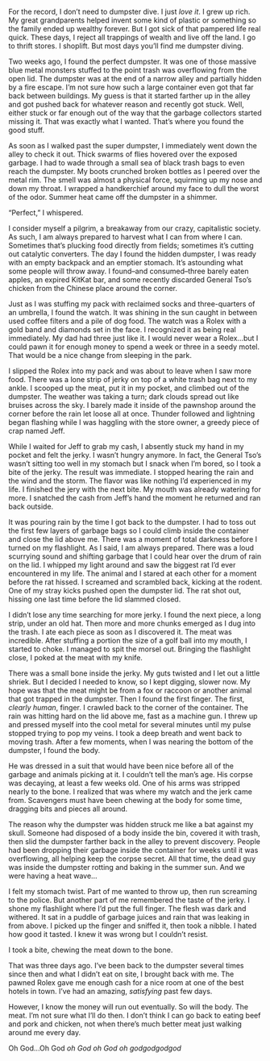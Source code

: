 For the record, I don’t need to dumpster dive. I just *love it*. I grew up rich. My great grandparents helped invent some kind of plastic or something so the family ended up wealthy forever. But I got sick of that pampered life real quick. These days, I reject all trappings of wealth and live off the land. I go to thrift stores. I shoplift. But most days you’ll find me dumpster diving. 

Two weeks ago, I found the perfect dumpster. It was one of those massive blue metal monsters stuffed to the point trash was overflowing from the open lid. The dumpster was at the end of a narrow alley and partially hidden by a fire escape. I’m not sure how such a large container even got that far back between buildings. My guess is that it started farther up in the alley and got pushed back for whatever reason and recently got stuck. Well, either stuck or far enough out of the way that the garbage collectors started missing it. That was exactly what I wanted. That’s where you found the good stuff. 

As soon as I walked past the super dumpster, I immediately went down the alley to check it out. Thick swarms of flies hovered over the exposed garbage. I had to wade through a small sea of black trash bags to even reach the dumpster. My boots crunched broken bottles as I peered over the metal rim. The smell was almost a physical force, squirming up my nose and down my throat. I wrapped a handkerchief around my face to dull the worst of the odor. Summer heat came off the dumpster in a shimmer. 

“Perfect,” I whispered.

I consider myself a pilgrim, a breakaway from our crazy, capitalistic society. As such, I am always prepared to harvest what I can from where I can. Sometimes that’s plucking food directly from fields; sometimes it’s cutting out catalytic converters. The day I found the hidden dumpster, I was ready with an empty backpack and an emptier stomach. It’s astounding what some people will throw away. I found–and consumed–three barely eaten apples, an expired KitKat bar, and some recently discarded General Tso’s chicken from the Chinese place around the corner. 

Just as I was stuffing my pack with reclaimed socks and three-quarters of an umbrella, I found the watch. It was shining in the sun caught in between used coffee filters and a pile of dog food. The watch was a Rolex with a gold band and diamonds set in the face. I recognized it as being real immediately. My dad had three just like it. I would never wear a Rolex…but I could pawn it for enough money to spend a week or three in a seedy motel. That would be a nice change from sleeping in the park. 

I slipped the Rolex into my pack and was about to leave when I saw more food. There was a lone strip of jerky on top of a white trash bag next to my ankle. I scooped up the meat, put it in my pocket, and climbed out of the dumpster. The weather was taking a turn; dark clouds spread out like bruises across the sky. I barely made it inside of the pawnshop around the corner before the rain let loose all at once. Thunder followed and lightning began flashing while I was haggling with the store owner, a greedy piece of crap named Jeff. 

While I waited for Jeff to grab my cash, I absently stuck my hand in my pocket and felt the jerky. I wasn’t hungry anymore. In fact, the General Tso’s wasn’t sitting too well in my stomach but I snack when I’m bored, so I took a bite of the jerky. The result was immediate. I stopped hearing the rain and the wind and the storm. The flavor was like nothing I’d experienced in my life. I finished the jery with the next bite. My mouth was already watering for more. I snatched the cash from Jeff’s hand the moment he returned and ran back outside.

It was pouring rain by the time I got back to the dumpster. I had to toss out the first few layers of garbage bags so I could climb inside the container and close the lid above me. There was a moment of total darkness before I turned on my flashlight. As I said, I am always prepared. There was a loud scurrying sound and shifting garbage that I could hear over the drum of rain on the lid. I whipped my light around and saw the biggest rat I’d ever encountered in my life. The animal and I stared at each other for a moment before the rat hissed. I screamed and scrambled back, kicking at the rodent. One of my stray kicks pushed open the dumpster lid. The rat shot out, hissing one last time before the lid slammed closed.

I didn’t lose any time searching for more jerky. I found the next piece, a long strip, under an old hat. Then more and more chunks emerged as I dug into the trash. I ate each piece as soon as I discovered it. The meat was incredible. After stuffing a portion the size of a golf ball into my mouth, I started to choke. I managed to spit the morsel out. Bringing the flashlight close, I poked at the meat with my knife. 

There was a small bone inside the jerky. My guts twisted and I let out a little shriek. But I decided I needed to know, so I kept digging, slower now. My hope was that the meat might be from a fox or raccoon or another animal that got trapped in the dumpster. Then I found the first finger. The first, *clearly human*, finger. I crawled back to the corner of the container. The rain was hitting hard on the lid above me, fast as a machine gun. I threw up and pressed myself into the cool metal for several minutes until my pulse stopped trying to pop my veins. I took a deep breath and went back to moving trash. After a few moments, when I was nearing the bottom of the dumpster, I found the body. 

He was dressed in a suit that would have been nice before all of the garbage and animals picking at it. I couldn’t tell the man’s age. His corpse was decaying, at least a few weeks old. One of his arms was stripped nearly to the bone. I realized that was where my watch and the jerk came from. Scavengers must have been chewing at the body for some time, dragging bits and pieces all around. 

The reason why the dumpster was hidden struck me like a bat against my skull. Someone had disposed of a body inside the bin, covered it with trash, then slid the dumpster farther back in the alley to prevent discovery. People had been dropping their garbage inside the container for weeks until it was overflowing, all helping keep the corpse secret. All that time, the dead guy was inside the dumpster rotting and baking in the summer sun. And we were having a heat wave…

I felt my stomach twist. Part of me wanted to throw up, then run screaming to the police. But another part of me remembered the taste of the jerky. I shone my flashlight where I’d put the full finger. The flesh was dark and withered. It sat in a puddle of garbage juices and rain that was leaking in from above. I picked up the finger and sniffed it, then took a nibble. I hated how good it tasted. I knew it was wrong but I couldn’t resist. 

I took a bite, chewing the meat down to the bone. 

That was three days ago. I’ve been back to the dumpster several times since then and what I didn’t eat on site, I brought back with me. The pawned Rolex gave me enough cash for a nice room at one of the best hotels in town. I’ve had an amazing, *satisfying* past few days. 

However, I know the money will run out eventually. So will the body. The meat. I’m not sure what I’ll do then. I don’t think I can go back to eating beef and pork and chicken, not when there’s much better meat just walking around me every day. 

Oh God...Oh God *oh God oh God oh godgodgodgod*